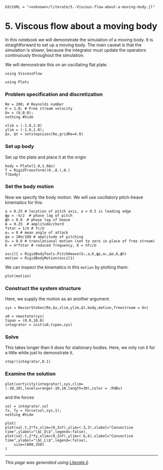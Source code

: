 ```@meta
EditURL = "<unknown>/literate/5.-Viscous-flow-about-a-moving-body.jl"
```

# 5. Viscous flow about a moving body
In this notebook we will demonstrate the simulation of a moving body. It is straightforward
to set up a moving body. The main caveat is that the simulation is slower,
because the integrator must update the operators continuously throughout the simulation.

We will demonstrate this on an oscillating flat plate.

```@example 5.-Viscous-flow-about-a-moving-body
using ViscousFlow
```

```@example 5.-Viscous-flow-about-a-moving-body
using Plots
```

### Problem specification and discretization

```@example 5.-Viscous-flow-about-a-moving-body
Re = 200; # Reynolds number
U = 1.0; # Free stream velocity
U∞ = (U,0.0);
nothing #hide
```

```@example 5.-Viscous-flow-about-a-moving-body
xlim = (-1.0,3.0)
ylim = (-1.0,1.0);
Δx, Δt = setstepsizes(Re,gridRe=4.0)
```

### Set up body
Set up the plate and place it at the origin

```@example 5.-Viscous-flow-about-a-moving-body
body = Plate(1.0,1.0Δx)
T = RigidTransform((0.,0.),0.)
T(body)
```

### Set the body motion
Now we specify the body motion. We will use oscillatory pitch-heave kinematics for this:

```@example 5.-Viscous-flow-about-a-moving-body
a = 0.25 # location of pitch axis, a = 0.5 is leading edge
ϕp = -π/2  # phase lag of pitch
ϕh = 0.0  # phase lag of heave
A = 0.25  # amplitude/chord
fstar = 1/π # fc/U
α₀ = 0 # mean angle of attack
Δα = 10π/180 # amplitude of pitching
U₀ = 0.0 # translational motion (set to zero in place of free stream)
K = π*fstar # reduced frequency, K = πfc/U

oscil1 = RigidBodyTools.PitchHeave(U₀,a,K,ϕp,α₀,Δα,A,ϕh)
motion = RigidBodyMotion(oscil1)
```

We can inspect the kinematics in this `motion` by plotting them:

```@example 5.-Viscous-flow-about-a-moving-body
plot(motion)
```

### Construct the system structure
Here, we supply the motion as an another argument.

```@example 5.-Viscous-flow-about-a-moving-body
sys = NavierStokes(Re,Δx,xlim,ylim,Δt,body,motion,freestream = U∞)
```

```@example 5.-Viscous-flow-about-a-moving-body
u0 = newstate(sys)
tspan = (0.0,10.0)
integrator = init(u0,tspan,sys)
```

### Solve
This takes longer than it does for stationary bodies. Here, we only run it
for a little while just to demonstrate it.

```@example 5.-Viscous-flow-about-a-moving-body
step!(integrator,0.1)
```

### Examine the solution

```@example 5.-Viscous-flow-about-a-moving-body
plot(vorticity(integrator),sys,clim=(-10,10),levels=range(-10,10,length=30),color = :RdBu)
```

and the forces

```@example 5.-Viscous-flow-about-a-moving-body
sol = integrator.sol
fx, fy = force(sol,sys,1);
nothing #hide
```

```@example 5.-Viscous-flow-about-a-moving-body
plot(
plot(sol.t,2*fx,xlim=(0,Inf),ylim=(-3,3),xlabel="Convective time",ylabel="\$C_D\$",legend=:false),
plot(sol.t,2*fy,xlim=(0,Inf),ylim=(-6,6),xlabel="Convective time",ylabel="\$C_L\$",legend=:false),
    size=(800,350)
)
```

---

*This page was generated using [Literate.jl](https://github.com/fredrikekre/Literate.jl).*

